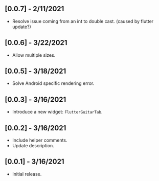 ## [0.0.7] - 2/11/2021

*  Resolve issue coming from an int to double cast. (caused by flutter update?)

## [0.0.6] - 3/22/2021

* Allow multiple sizes.

## [0.0.5] - 3/18/2021

* Solve Android specific rendering error.

## [0.0.3] - 3/16/2021

* Introduce a new widget: `FlutterGuitarTab`.

## [0.0.2] - 3/16/2021

* Include helper comments.
* Update description.

## [0.0.1] - 3/16/2021

* Initial release.
